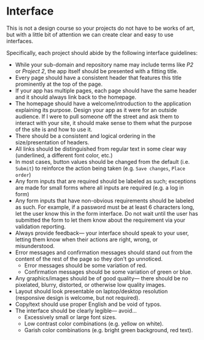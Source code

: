 # Interface
This is not a design course so your projects do not have to be works of art, but with a little bit of attention we can create clear and easy to use interfaces.

Specifically, each project should abide by the following interface guidelines:
+ While your sub-domain and repository name may include terms like *P2* or *Project 2*, the app itself should be presented with a fitting title.
+ Every page should have a consistent header that features this title prominently at the top of the page.
+ If your app has multiple pages, each page should have the same header and it should always link back to the homepage.
+ The homepage should have a welcome/introduction to the application explaining its purpose. Design your app as it were for an outside audience. If I were to pull someone off the street and ask them to interact with your site, it should make sense to them what the purpose of the site is and how to use it.
+ There should be a consistent and logical ordering in the size/presentation of headers.
+ All links should be distinguished from regular text in some clear way (underlined, a different font color, etc.)
+ In most cases, button values should be changed from the default (i.e. `Submit`) to reinforce the action being taken (e.g. `Save changes`, `Place order`)
+ Any form inputs that are required should be labeled as such; exceptions are made for small forms where all inputs are required (e.g. a log in form)
+ Any form inputs that have non-obvious requirements should be labeled as such. For example, if a password must be at least 6 characters long, let the user know this in the form interface. Do not wait until the user has submitted the form to let them know about the requirement via your validation reporting. 
+ Always provide feedback&mdash; your interface should speak to your user, letting them know when their actions are right, wrong, or misunderstood.
+ Error messages and confirmation messages should stand out from the content of the rest of the page so they don't go unnoticed. 
    + Error messages should be some variation of red.
    + Confirmation messages should be some variation of green or blue. 
+ Any graphics/images should be of good quality— there should be no pixelated, blurry, distorted, or otherwise low quality images.
+ Layout should look presentable on laptop/desktop resolution (responsive design is welcome, but not required).
+ Copy/text should use proper English and be void of typos.
+ The interface should be clearly legible&mdash; avoid...
    + Excessively small or large font sizes.
    + Low contrast color combinations (e.g. yellow on white).
    + Garish color combinations (e.g. bright green background, red text).

